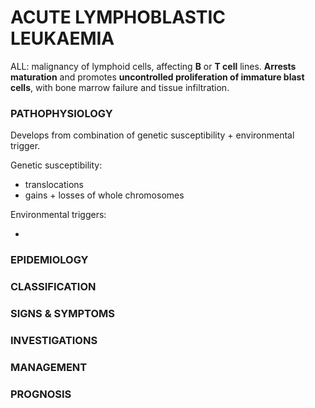 # ACUTE LYMPHOBLASTIC LEUKAEMIA

ALL: malignancy of lymphoid cells, affecting **B** or **T cell** lines. **Arrests maturation** and promotes **uncontrolled proliferation of immature blast cells**, with bone marrow failure and tissue infiltration.

### PATHOPHYSIOLOGY

Develops from combination of genetic susceptibility + environmental trigger.

Genetic susceptibility:

- translocations
- gains + losses of whole chromosomes

Environmental triggers:

- 


### EPIDEMIOLOGY

### CLASSIFICATION

### SIGNS & SYMPTOMS

### INVESTIGATIONS

### MANAGEMENT

### PROGNOSIS

